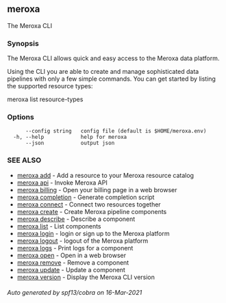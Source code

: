 ## meroxa

The Meroxa CLI

### Synopsis

The Meroxa CLI allows quick and easy access to the Meroxa data platform.

Using the CLI you are able to create and manage sophisticated data pipelines
with only a few simple commands. You can get started by listing the supported
resource types:

meroxa list resource-types

### Options

```
      --config string   config file (default is $HOME/meroxa.env)
  -h, --help            help for meroxa
      --json            output json
```

### SEE ALSO

* [meroxa add](meroxa_add.md)	 - Add a resource to your Meroxa resource catalog
* [meroxa api](meroxa_api.md)	 - Invoke Meroxa API
* [meroxa billing](meroxa_billing.md)	 - Open your billing page in a web browser
* [meroxa completion](meroxa_completion.md)	 - Generate completion script
* [meroxa connect](meroxa_connect.md)	 - Connect two resources together
* [meroxa create](meroxa_create.md)	 - Create Meroxa pipeline components
* [meroxa describe](meroxa_describe.md)	 - Describe a component
* [meroxa list](meroxa_list.md)	 - List components
* [meroxa login](meroxa_login.md)	 - login or sign up to the Meroxa platform
* [meroxa logout](meroxa_logout.md)	 - logout of the Meroxa platform
* [meroxa logs](meroxa_logs.md)	 - Print logs for a component
* [meroxa open](meroxa_open.md)	 - Open in a web browser
* [meroxa remove](meroxa_remove.md)	 - Remove a component
* [meroxa update](meroxa_update.md)	 - Update a component
* [meroxa version](meroxa_version.md)	 - Display the Meroxa CLI version

###### Auto generated by spf13/cobra on 16-Mar-2021
